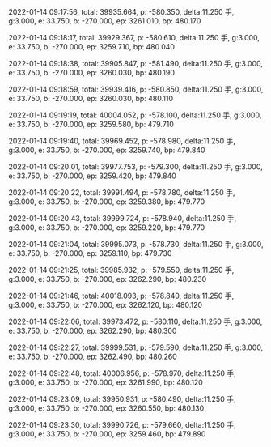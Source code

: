 2022-01-14 09:17:56, total: 39935.664, p: -580.350, delta:11.250 手, g:3.000, e: 33.750, b: -270.000, ep: 3261.010, bp: 480.170

2022-01-14 09:18:17, total: 39929.367, p: -580.610, delta:11.250 手, g:3.000, e: 33.750, b: -270.000, ep: 3259.710, bp: 480.040

2022-01-14 09:18:38, total: 39905.847, p: -581.490, delta:11.250 手, g:3.000, e: 33.750, b: -270.000, ep: 3260.030, bp: 480.190

2022-01-14 09:18:59, total: 39939.416, p: -580.850, delta:11.250 手, g:3.000, e: 33.750, b: -270.000, ep: 3260.030, bp: 480.110

2022-01-14 09:19:19, total: 40004.052, p: -578.100, delta:11.250 手, g:3.000, e: 33.750, b: -270.000, ep: 3259.580, bp: 479.710

2022-01-14 09:19:40, total: 39969.452, p: -578.980, delta:11.250 手, g:3.000, e: 33.750, b: -270.000, ep: 3259.740, bp: 479.840

2022-01-14 09:20:01, total: 39977.753, p: -579.300, delta:11.250 手, g:3.000, e: 33.750, b: -270.000, ep: 3259.420, bp: 479.840

2022-01-14 09:20:22, total: 39991.494, p: -578.780, delta:11.250 手, g:3.000, e: 33.750, b: -270.000, ep: 3259.380, bp: 479.770

2022-01-14 09:20:43, total: 39999.724, p: -578.940, delta:11.250 手, g:3.000, e: 33.750, b: -270.000, ep: 3259.220, bp: 479.770

2022-01-14 09:21:04, total: 39995.073, p: -578.730, delta:11.250 手, g:3.000, e: 33.750, b: -270.000, ep: 3259.110, bp: 479.730

2022-01-14 09:21:25, total: 39985.932, p: -579.550, delta:11.250 手, g:3.000, e: 33.750, b: -270.000, ep: 3262.290, bp: 480.230

2022-01-14 09:21:46, total: 40018.093, p: -578.840, delta:11.250 手, g:3.000, e: 33.750, b: -270.000, ep: 3262.120, bp: 480.120

2022-01-14 09:22:06, total: 39973.472, p: -580.110, delta:11.250 手, g:3.000, e: 33.750, b: -270.000, ep: 3262.290, bp: 480.300

2022-01-14 09:22:27, total: 39999.531, p: -579.590, delta:11.250 手, g:3.000, e: 33.750, b: -270.000, ep: 3262.490, bp: 480.260

2022-01-14 09:22:48, total: 40006.956, p: -578.970, delta:11.250 手, g:3.000, e: 33.750, b: -270.000, ep: 3261.990, bp: 480.120

2022-01-14 09:23:09, total: 39950.931, p: -580.490, delta:11.250 手, g:3.000, e: 33.750, b: -270.000, ep: 3260.550, bp: 480.130

2022-01-14 09:23:30, total: 39990.726, p: -579.660, delta:11.250 手, g:3.000, e: 33.750, b: -270.000, ep: 3259.460, bp: 479.890
